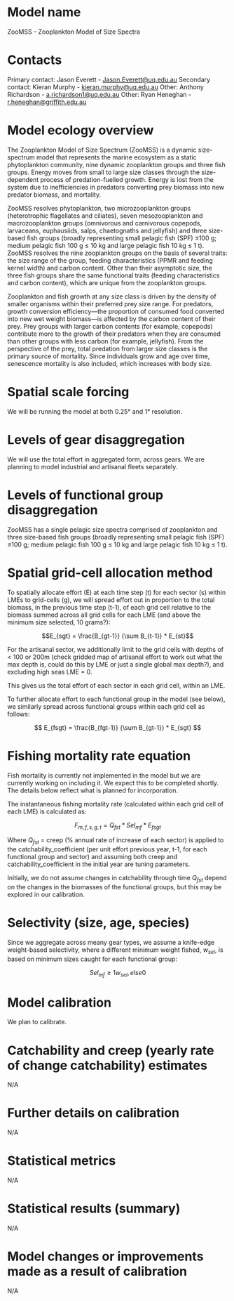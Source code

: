 # Model name

ZooMSS - Zooplankton Model of Size Spectra

# Contacts

Primary contact: Jason Everett - Jason.Everett@uq.edu.au
Secondary contact: Kieran Murphy - kieran.murphy@uq.edu.au
Other: Anthony Richardson - a.richardson1@uq.edu.au
Other: Ryan Heneghan - r.heneghan@griffith.edu.au

# Model ecology overview

The Zooplankton Model of Size Spectrum (ZooMSS) is a dynamic size-spectrum model that represents the marine ecosystem as a static phytoplankton community, nine dynamic zooplankton groups and three fish groups. Energy moves from small to large size classes through the size-dependent process of predation-fuelled growth. Energy is lost from the system due to inefficiencies in predators converting prey biomass into new predator biomass, and mortality. 

ZooMSS resolves phytoplankton, two microzooplankton groups (heterotrophic flagellates and ciliates), seven mesozooplankton and macrozooplankton groups (omnivorous and carnivorous copepods, larvaceans, euphausiids, salps, chaetognaths and jellyfish) and three size-based fish groups (broadly representing small pelagic fish (SPF) ≤100 g; medium pelagic fish 100 g ≤ 10 kg and large pelagic fish 10 kg ≤ 1 t). ZooMSS resolves the nine zooplankton groups on the basis of several traits: the size range of the group, feeding characteristics (PPMR and feeding kernel width) and carbon content. Other than their asymptotic size, the three fish groups share the same functional traits (feeding characteristics and carbon content), which are unique from the zooplankton groups.

Zooplankton and fish growth at any size class is driven by the density of smaller organisms within their preferred prey size range. For predators, growth conversion efficiency—the proportion of consumed food converted into new wet weight biomass—is affected by the carbon content of their prey. Prey groups with larger carbon contents (for example, copepods) contribute more to the growth of their predators when they are consumed than other groups with less carbon (for example, jellyfish). From the perspective of the prey, total predation from larger size classes is the primary source of mortality. Since individuals grow and age over time, senescence mortality is also included, which increases with body size.

# Spatial scale forcing

We will be running the model at both 0.25°  and 1° resolution.

# Levels of gear disaggregation

We will use the total effort in aggregated form, across gears. We are planning to model industrial and artisanal fleets separately.

# Levels of functional group disaggregation

ZooMSS has a single pelagic size spectra comprised of zooplankton and three size-based fish groups (broadly representing small pelagic fish (SPF) ≤100 g; medium pelagic fish 100 g ≤ 10 kg and large pelagic fish 10 kg ≤ 1 t).

# Spatial grid-cell allocation method

To spatially allocate effort (E) at each time step (t) for each sector (s) within LMEs to grid-cells (g), we will spread effort out in proportion to the total biomass, in the previous time step (t-1), of each grid cell relative to the biomass summed across all grid cells for each LME (and above the minimum size selected, 10 grams?):

$$E_{sgt} = \frac{B_{gt-1}} {\sum B_{t-1}} * E_{st}$$

For the artisanal sector,  we additionally limit to the grid cells with depths of < 100 or 200m (check gridded map of artisanal effort to work out what the max depth is, could do this by LME or just a single global max depth?), and excluding high seas LME = 0.

This gives us the total effort of each sector in each grid cell, within an LME.

To further allocate effort to each functional group in the model (see below), we similarly spread across functional groups within each grid cell as follows:

$$ E_{fsgt} = \frac{B_{fgt-1}} {\sum B_{gt-1}} * E_{sgt} $$

# Fishing mortality rate equation

Fish mortality is currently not implemented in the model but we are currently working on including it. We expect this to be completed shortly. The details below reflect what is planned for incorporation.

The instantaneous fishing mortality rate (calculated within each grid cell of each  LME) is calculated as:

$$ F_{m,f,s,g,t} = Q_{fst} * Sel_{mf} * E_{fsgt} $$

Where $Q_{fst}$ = creep (% annual rate of increase of each sector) is applied to the catchability_coefficient (per unit effort previous year, t-1, for each functional group and sector) and assuming both creep and catchability_coefficient in the initial year are tuning parameters.

Initially, we do not assume changes in catchability through time $`Q_{fst}`$ depend on the changes in the biomasses of the functional groups, but this may be explored in our calibration.

# Selectivity (size, age, species)

Since we aggregate across meany gear types, we assume a knife-edge weight-based selectivity, where a different minimum weight fished, $w_{sel}$, is based on minimum sizes caught for each functional group:

$$ Sel_{mf} \geq 1 w_{sel}, else 0 $$

# Model calibration

We plan to calibrate.

# Catchability and creep (yearly rate of change catchability) estimates

N/A

# Further details on calibration

N/A

# Statistical metrics

N/A

# Statistical results (summary)

N/A

# Model changes or improvements made as a result of calibration

N/A
